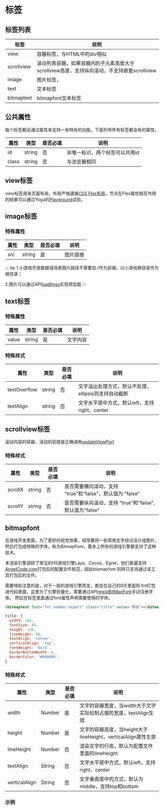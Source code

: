 # 标签

## 标签列表

|      标签      |            说明          |
|----------------|----------------             |
| view           | 容器标签，与HTML中的div相似 |
| scrollview           | 滚动列表容器，如果容器内的子元素高度大于scrollview高度，支持纵向滚动，不支持嵌套scrollview |
| image           | 图片标签，|
| text           | 文本标签 |
| bitmaptext| bitmapfont文本标签|


## 公共属性
每个标签都会通过属性来支持一些特有的功能，下面列举所有标签都会有的属性。

|      属性      |  类型  | 是否必填 |          说明          |
|----------------|--------|--------|------------------------|
| id  | string |    否 | 非唯一标识，两个标签可以共用id |
| class | string |    否    | 与浏览器相同 |

## view标签

view标签用来页面布局，布局严格遵循[CSS Flex布局](https://developer.mozilla.org/en-US/docs/Web/CSS/flex)，节点在Flex属性相互作用的结果可以通过Yoga的[Playground](https://yogalayout.com/playground)试验。

## image标签
### 特殊属性
|      属性      |  类型  | 是否必填 |          说明          |
|----------------|--------|--------|------------------------|
| src| string |    是 |图片链接|

::: tip
1.小游戏开放数据域场景图片路径不需要加./作为前缀，以小游戏根目录作为根目录；

2.图片可以通过API[loadImgs](/api/api.html#loadimgs)实现预加载
:::

## text标签

### 特殊属性
|      属性      |  类型  | 是否必填 |          说明          |
|----------------|--------|--------|------------------------|
| value | string |    是 |文字内容|

### 特殊样式
|      属性      |  类型  | 是否必填 |          说明          |
|----------------|--------|--------|------------------------|
| textOverflow | string |   否  | 文字溢出处理方式，默认不处理，ellipsis则支持自动截断|
| textAlign| string |   否  | 文字水平居中方式，默认left，支持right、center |

## scrollview标签
滚动内容的容器，滚动的前提是正确调用[updateViewPort](/api/api.html#updateviewport)
### 特殊样式
|      属性      |  类型  | 是否必填 |          说明          |
|----------------|--------|--------|------------------------|
| scrollX | string |   否  |  是否需要横向滚动，支持 "true"和"false"，默认值为 "false" |
| scrollY | string |   否  | 是否需要纵向滚动，支持 "true"和"false", 默认值为"false" |


## bitmapfont
在游戏开发里面，为了更好的视觉效果，经常要将一些常用文字经过设计成图片，然后打包成特殊的字体，称为BitmapFont，基本上所有的游戏引擎都支持了这种技术。

本渲染引擎调研了常见的H5游戏引擎Laya、Cocos、Egret，他们普遍支持[AngelCode.com](https://www.angelcode.com/products/bmfont/)打包后的配置文件规范，因此biamapfont
同样只支持通过该工具打包后的文件。

需要特别注意的是，对于一般的游戏引擎而言，都会在自己的IDE里面将.fnt打包进代码里面，这里为了引擎轻量化，需要通过API[registBitMapFont](/api/api.html#registbitmapfont)手动注册字体。
然后在标签里面通过font属性声明需要使用的字体。

``` html
<bitmaptext font="fnt_number-export" class="title" value="等级"></bitmaptext>
```
``` js
title: {
  width: 144,
  fontSize: 48,
  height: 120,
  lineHeight: 50,
  textAlign: 'center',
  verticalAlign: 'top',
  fontWeight: 'bold',
  borderBottomWidth: 6,
  borderColor: '#000000',
}

```

### 特殊样式
|      属性      |  类型  | 是否必填 |          说明          |
|----------------|--------|--------|------------------------|
| width | Number|   是   | 文字的容器宽度，当width大于文字实际绘制占据的宽度，textAlign生效|
| height| Number|   是   | 文字的容器高度，当height大于lineHeight，verticalAlign属性生效|
| lineHeight | Number|   否   | 渲染文字的行高，默认为配置文件里面的lineHeight|
| textAlign| String |   否  | 文字水平居中方式，默认left，支持right、center |
| verticalAlign| String |   否  | 文字垂直居中的方式，默认为middle，支持top和bottom|


### 示例
<img :src="$withBase('/imgs/bitmapfont.png')" width=400>
